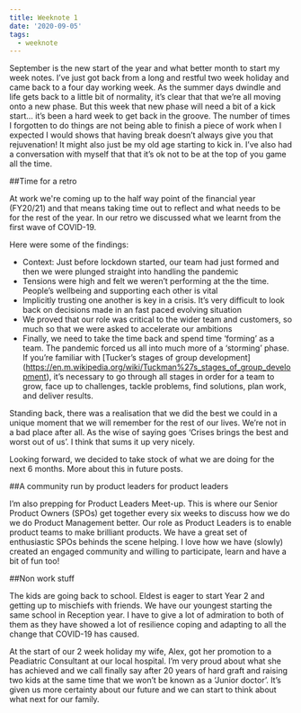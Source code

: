 ```yaml
---
title: Weeknote 1
date: '2020-09-05'
tags:
  - weeknote
---
```

September is the new start of the year and what better month to start my week notes. I’ve just got back from a long and restful two week holiday and came back to a four day working week. As the summer days dwindle and life gets back to a little bit of normality, it’s clear that that we’re all moving onto a new phase.  But this week that new phase will need a bit of a kick start... it’s been a hard week to get back in the groove. The number of times I forgotten to do things are not being able to finish a piece of work when I expected I would shows that having break doesn’t always give you that rejuvenation! It might also just be my old age starting to kick in. I’ve also had a conversation with myself that that it’s ok not to be at the top of you game all the time.


##Time for a retro


At work we're coming up to the half way point of the financial year (FY20/21) and that means taking time out to reflect and what needs to be for the rest of the year.  In our retro we discussed what we learnt from the first wave of COVID-19. 

Here were some of the findings:

- Context: Just before lockdown started, our team had just formed and then we were plunged straight into handling the pandemic
- Tensions were high and felt we weren’t performing at the the time. People’s wellbeing and supporting each other is vital
- Implicitly trusting one another is key in a crisis. It’s very difficult to look back on decisions made in an fast paced evolving situation 
- We proved that our role was critical to the wider team and customers, so much so that we were asked to accelerate our ambitions
- Finally, we need to take the time back and spend time ‘forming’ as a team. The pandemic forced us all into much more of a ‘storming’ phase.  If you’re familiar with [Tucker’s stages of group development] (https://en.m.wikipedia.org/wiki/Tuckman%27s_stages_of_group_development), it’s necessary to go through all stages in order for a team to grow, face up to challenges, tackle problems, find solutions, plan work, and deliver results. 

Standing back, there was a realisation that we did the best we could in a unique moment that we will remember for the rest of our lives.  We’re not in a bad place after all.  As the wise of saying goes ‘Crises brings the best and worst out of us’. I think that sums it up very nicely.

Looking forward, we decided to take stock of what we are doing for the next 6 months. More about this in future posts.


##A community run by product leaders for product leaders

I’m also prepping for Product Leaders Meet-up. This is where our Senior Product Owners (SPOs) get together every six weeks to discuss how we do we do Product Management better. Our role as Product Leaders is to enable product teams to make brilliant products. We have a great set of enthusiastic SPOs behinds the scene helping. I love how we have (slowly) created an engaged community and willing to participate, learn and have a bit of fun too!


##Non work stuff

The kids are going back to school. Eldest is eager to start Year 2 and getting up to mischiefs with friends. We have our youngest starting the same school in Reception year. I have to give a lot of admiration to both of them as they have showed a lot of resilience coping and adapting to all the change that COVID-19 has caused.

At the start of our 2 week holiday my wife, Alex, got her promotion to a Peadiatric Consultant at our local hospital. I’m very proud about what she has achieved and we call finally say after 20 years of hard graft and raising two kids at the same time that we won’t be known as a ‘Junior doctor’. It’s given us more certainty about our future and we can start to think about what next for our family.

